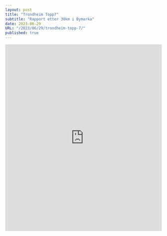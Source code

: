 ```yaml
---
layout: post
title: "Trondheim Topp7"
subtitle: "Rapport etter 30km i Bymarka"
date: 2023-06-29
URL: "/2023/06/29/trondheim-topp-7/"
published: true
---
```


<iframe width="100%" height="600" frameBorder="0" src="https://fatmap.com/routeid/3333574/trondheim-topp7?fmid=em&unit_system=metric"></iframe>
